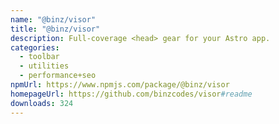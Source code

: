 ```yaml
---
name: "@binz/visor"
title: "@binz/visor"
description: Full-coverage <head> gear for your Astro app.
categories:
  - toolbar
  - utilities
  - performance+seo
npmUrl: https://www.npmjs.com/package/@binz/visor
homepageUrl: https://github.com/binzcodes/visor#readme
downloads: 324
---
```

